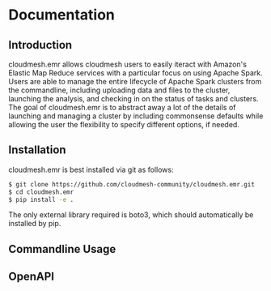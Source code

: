 Documentation
=============

## Introduction

cloudmesh.emr allows cloudmesh users to easily iteract with Amazon's Elastic Map Reduce services
with a particular focus on using Apache Spark. Users are able to manage the entire lifecycle of
Apache Spark clusters from the commandline, including uploading data and files to the cluster,
launching the analysis, and checking in on the status of tasks and clusters. The goal of
cloudmesh.emr is to abstract away a lot of the details of launching and managing a cluster
by including commonsense defaults while allowing the user the flexibility to specify different
options, if needed.

## Installation

cloudmesh.emr is best installed via git as follows:

```bash
$ git clone https://github.com/cloudmesh-community/cloudmesh.emr.git
$ cd cloudmesh.emr
$ pip install -e .
```

The only external library required is boto3, which should automatically be installed by pip.

## Commandline Usage

## OpenAPI
